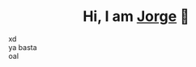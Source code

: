 <div align="center">
<h1 align="center">Hi, I am <a href="https://www.instagram.com/jorge_presti/">Jorge</a> 👋</h1>
</div>
 xd 

 <div>
    ya basta
 </div>

  <div>
    oal
    
 </div>
